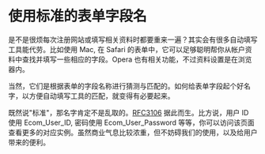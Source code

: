 # 使用标准的表单字段名

是不是很烦每次注册网站或填写相关资料时都要重来一遍？其实会有很多自动填写工具能代劳。比如使用 Mac, 在 Safari 的表单中，它可以足够聪明帮你从帐户资料中查找并填写一些相应的字段。Opera 也有相关功能，不过资料设置是在浏览器内。

当然，它们是根据表单的字段名称进行猜测与匹配的。如何给表单字段起个好名字，以方便自动填写工具的匹配，就变得有必要起来。

既然说"标准"，那名字肯定不是乱取的。[RFC3106][0] 据此而生。比方说，用户 ID 使用 Ecom_User_ID, 密码使用 Ecom_User_Password 等等，你可以访问该页面查看更多的对应实例。虽然商业气息比较浓重，但不妨碍我们的使用，以及给用户带来的便利。

[0]: http://www.ietf.org/rfc/rfc3106
